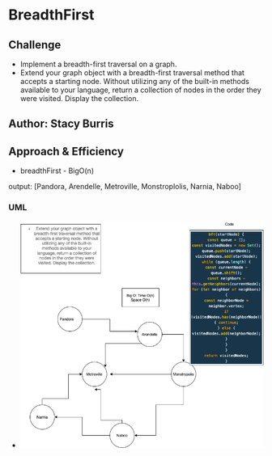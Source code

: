 # BreadthFirst

## Challenge

+ Implement a breadth-first traversal on a graph.
+ Extend your graph object with a breadth-first traversal method that accepts a starting node. Without utilizing any of the built-in methods available to your language, return a collection of nodes in the order they were visited. Display the collection.

## Author: Stacy Burris

## Approach & Efficiency

+ breadthFirst - BigO(n)

output: [Pandora, Arendelle, Metroville, Monstroplolis, Narnia, Naboo]

### UML

+ ![breadthFirstSearch](BFT.png)
